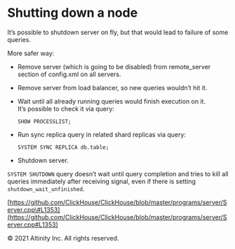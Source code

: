 # Shutting down a node

It’s possible to shutdown server on fly, but that would lead to failure of some queries.  
  
More safer way:

* Remove server \(which is going to be disabled\) from remote\_server section of config.xml on all servers.
* Remove server from load balancer, so new queries wouldn’t hit it.
* Wait until all already running queries would finish execution on it.  
  It’s possible to check it via query:

  ```text
  SHOW PROCESSLIST;
  ```

* Run sync replica query in related shard replicas via query:

  ```text
  SYSTEM SYNC REPLICA db.table;
  ```

* Shutdown server.

  
`SYSTEM SHUTDOWN` query doesn’t wait until query completion and tries to kill all queries immediately after receiving signal, even if there is setting `shutdown_wait_unfinished`.  
  
[https://github.com/ClickHouse/ClickHouse/blob/master/programs/server/Server.cpp\#L1353](https://github.com/ClickHouse/ClickHouse/blob/master/programs/server/Server.cpp#L1353)

© 2021 Altinity Inc. All rights reserved.
